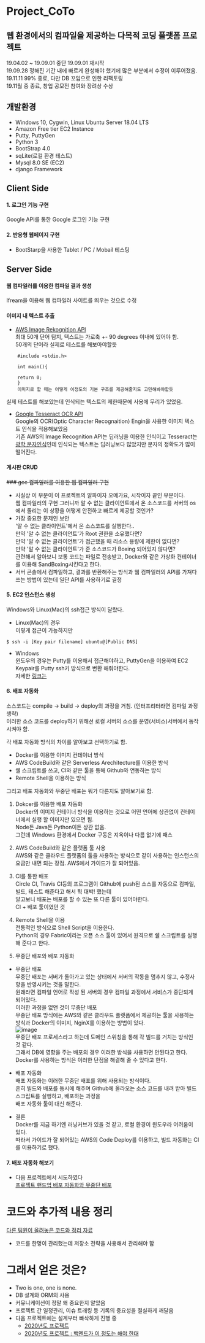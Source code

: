 # Project_CoTo  
## 웹 환경에서의 컴파일을 제공하는 다목적 코딩 플랫폼 프로젝트
19.04.02 ~ 19.09.01 중단
19.09.01 재시작  
19.09.28 정해진 기간 내에 빠르게 완성해야 했기에 많은 부분에서 수정이 이루어졌음.  
19.11.11 99% 종료, 다만 DB 꼬임으로 인한 리팩토링  
19.11월 중 종료, 창업 공모전 참여와 장려상 수상  

## 개발환경 
- Windows 10, Cygwin, Linux Ubuntu Server 18.04 LTS
- Amazon Free tier EC2 Instance  
- Putty, PuttyGen  
- Python 3  
- BootStrap 4.0  
- sqLite(로컬 환경 테스트)  
- Mysql 8.0 SE (EC2)
- django Framework  

## Client Side
#### 1. 로그인 기능 구현   
Google API를 통한 Google 로그인 기능 구현  

#### 2. 반응형 웹페이지 구현  
- BootStarp을 사용한 Tablet / PC / Mobail 테스팅 
  
## Server Side  
#### 웹 컴파일러를 이용한 컴파일 결과 생성  
Ifream을 이용해 웹 컴파일러 사이트를 띄우는 것으로 수정 
   
#### 이미지 내 텍스트 추출  
   - [AWS Image Rekognition API](https://docs.aws.amazon.com/ko_kr/rekognition/latest/dg/text-detection.html)  
    최대 50개 단어 탐지, 텍스트는 가로축 +- 90 degrees 이내에 있어야 함.  
    50개의 단어라 실제로 테스트를 해보아야할듯  
```   
    #include <stdio.h>  
    
    int main(){  
    
    return 0;
    } 
    이미지로 할 때는 어떻게 이정도의 기본 구조를 제공해줄지도 고민해봐야할듯
```

실제 테스트를 해보았는데 인식되는 텍스트의 제한때문에 사용에 무리가 있었음. 

- [Google Tesseract OCR API](https://github.com/tesseract-ocr/tesseract)  
  Google의 OCR(Optic Character Recognaition) Engin을 사용한 이미지 텍스트 인식을 적용해보았음  
  기존 AWS의 Image Recognition API는 딥러닝을 이용한 인식이고 Tesseract는 [광학 문자인식](https://en.wikipedia.org/wiki/Optical_character_recognition)인데 인식되는 텍스트는 딥러닝보다 많았지만 문자의 정확도가 많이 떨어진다.  

#### 게시판 CRUD  

~~### gcc 컴파일러를 이용한 웹 컴파일러 구현~~  
- 사실상 이 부분이 이 프로젝트의 알파이자 오메가요, 시작이자 끝인 부분이다.  
  웹 컴파일러의 구현 그러니까 알 수 없는 클라이언트에서 온 소스코드를 서버의 os에서 돌리는 이 상황을 어떻게 안전하고 빠르게 제공할 것인가?  
- 가장 중요한 문제인 보안  
  '알 수 없는 클라이언트'에서 온 소스코드를 실행한다..  
  만약 '알 수 없는 클라이언트'가 Root 권한을 소유했다면?  
  만약 '알 수 없는 클라이언트'가 접근했을 때 리소스 용량에 제한이 없다면?  
  만약 '알 수 없는 클라이언트'가 준 소스코드가 Boxing 되어있지 않다면?  
  관련해서 알아보니 보통 코드는 파일로 전송받고, Docker와 같은 가상화 컨테이너를 이용해 SandBoxing시킨다고 한다.  
- 서버 콘솔에서 컴파일하고, 결과를 반환해주는 방식과 웹 컴파일러의 API를 가져다 쓰는 방법이 있는데 일단 API를 사용하기로 결정  


#### 5. EC2 인스턴스 생성    
Windows와 Linux(Mac)의 ssh접근 방식이 달랐다.  
- Linux(Mac)의 경우  
이렇게 접근이 가능하지만    
```
$ ssh -i [Key pair filename] ubuntu@[Public DNS]
```

- Windows  
윈도우의 경우는 Putty를 이용해서 접근해야하고, PuttyGen을 이용하여 EC2 Keypair를 Putty ssh키 방식으로 변환 해줘야한다.  
자세한 [링크는](https://supdev.tistory.com/22)  

#### 6. 배포 자동화
소스코드는 compile -> build -> deploy의 과정을 거침. (인터프리터라면 컴파일 과정 생략)  
이러한 소스 코드를 deploy하기 위해선 로컬 서버의 소스를 운영(서비스)서버에서 동작시켜야 함.  

각 배포 자동화 방식의 차이를 알아보고 선택하기로 함.  
- Docker를 이용한 이미지 컨테이너 방식  
- AWS CodeBuild와 같은 Serverless Arechitecture를 이용한 방식   
- 쉘 스크립트를 쓰고, CI와 같은 툴을 통해 Github와 연동하는 방식  
- Remote Shell을 이용하는 방식  

그리고 배포 자동화와 무중단 배포는 뭐가 다른지도 알아보기로 함.

1. Dokcer를 이용한 배포 자동화  
Docker의 이미지 컨테이너 방식을 이용하는 것으로 어떤 언어에 상관없이 컨테이너에서 실행 할 이미지만 있으면 됨.  
Node든 Java든 Python이든 상관 없음.  
그런데 Windows 환경에서 Docker 구동은 지옥이나 다름 없기에 패스  

2. AWS CodeBuild와 같은 플랫폼 툴 사용   
AWS와 같은 클라우드 플랫폼의 툴을 사용하는 방식으로 같이 사용하는 인스턴스의 요금만 내면 되는 장점.
AWS에서 가이드가 잘 되어있음.  

3. CI를 통한 배포  
Circle CI, Travis CI등의 프로그램이 Github에 push된 소스를 자동으로 컴파일, 빌드, 테스트 해준다고 해서 헉 대박! 했는데  
알고보니 배포는 배포를 할 수 있는 또 다른 툴이 있어야한다.  
CI + 배포 툴이였던 것  

4. Remote Shell을 이용  
전통적인 방식으로 Shell Script을 이용한다.  
Python의 경우 Fabric이라는 오픈 소스 툴이 있어서 원격으로 쉘 스크립트를 실행해 준다고 한다.  

5. 무중단 배포와 배포 자동화  
  - 무중단 배포  
  무중단 배포는 서버가 돌아가고 있는 상태에서 서버의 작동을 멈추지 않고, 수정사항을 반영시키는 것을 말한다.  
  원래라면 컴파일 언어로 작성 된 서버의 경우 컴파일 과정에서 서비스가 중단되게 되어있다.  
  이러한 과정을 없앤 것이 무중단 배포  
  무중단 배포 방식에는 AWS와 같은 클라우드 플랫폼에서 제공하는 툴을 사용하는 방식과 Docker의 이미지, NginX를 이용하는 방법이 있다.  
  ![image](https://user-images.githubusercontent.com/38939634/65850072-3d98eb00-e388-11e9-96b7-c3f1e571fe48.png)  
  무중단 배포 프로세스라고 하는데 도메인 스위칭을 통해 각 빌드를 거치는 방식인 것 같다.  
  그래서 DB에 영향을 주는 배포의 경우 이러한 방식을 사용하면 안된다고 한다.  
  Docker를 사용하는 방식은 이러한 단점을 해결해 줄 수 있다고 한다.
  
  - 배포 자동화  
  배포 자동화는 이러한 무중단 배포를 위해 사용되는 방식이다.  
  흔히 빌드와 배포를 동시에 해주며 Github에 올라오는 소스 코드를 내려 받아 빌드 스크립트를 실행하고, 배포하는 과정을  
  배포 자동화 툴이 대신 해준다.  
 
- 결론  
Docker를 지금 하기엔 러닝커브가 있을 것 같고, 로컬 환경이 윈도우라 어려움이 있다.  
따라서 가이드가 잘 되어있는 AWS의 Code Deploy를 이용하고, 빌드 자동화는 CI를 이용하기로 했다.  

#### 7. 배포 자동화 해보기  
- 다음 프로젝트에서 시도하였다   
[프로젝트 핸드업 배포 자동화와 무중단 배포]()

# 코드와 추가적 내용 정리  
[다른 팀원이 올려놓은 코드와 정리 자료](https://github.com/JeongGyuJun/COTO_project)    
- 코드를 한명이 관리했는데 저장소 전략을 사용해서 관리해야 함  

# 그래서 얻은 것은?  
- Two is one, one is none.    
- DB 설계와 ORM의 사용  
- 커뮤니케이션이 정말 왜 중요한지 알았음  
- 프로젝트 간 일정관리, 이슈 트래킹 등 기록의 중요성을 절실하게 깨달음  
- 다음 프로젝트에는 설계부터 빠삭하게 진행 중  
  - [2020년도 프로젝트](https://velog.io/@agugu95/series/%ED%94%84%EB%A1%9C%EC%A0%9D%ED%8A%B8)  
  - [2020년도 프로젝트 : 백엔드가 이 정도는 해야 한대](https://velog.io/@agugu95/series/%EB%B0%B1%EC%97%94%EB%93%9C%EA%B0%80-%EC%9D%B4-%EC%A0%95%EB%8F%84%EB%8A%94-%ED%95%B4%EC%95%BC-%ED%95%9C%EB%8C%80)  
